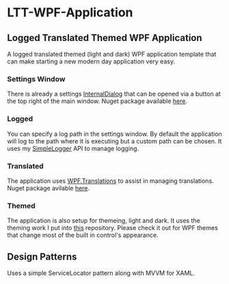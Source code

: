 # LTT-WPF-Application
## Logged Translated Themed WPF Application
A logged translated themed (light and dark) WPF application template that can make starting a new modern day application very easy. 

### Settings Window
There is already a settings [InternalDialog](https://github.com/AaronAmberman/WPF.InternalDialogs) that can be opened via a button at the top right of the main window. Nuget package available [here](https://www.nuget.org/packages/WPF.InternalDialogs/).

### Logged
You can specify a log path in the settings window. By default the application will log to the path where it is executing but a custom path can be chosen. It uses my [SimpleLogger](https://github.com/AaronAmberman/SimpleLogger) API to manage logging.

### Translated
The application uses [WPF.Translations](https://github.com/AaronAmberman/WPF.Translations) to assist in managing translations. Nuget package avilable [here](https://www.nuget.org/packages/WPF.Translations/). 

### Themed
The application is also setup for themeing, light and dark. It uses the theming work I put into [this](https://github.com/AaronAmberman/WPF.Themes) repository. Please check it out for WPF themes that change most of the built in control's appearance.

## Design Patterns
Uses a simple ServiceLocator pattern along with MVVM for XAML.
